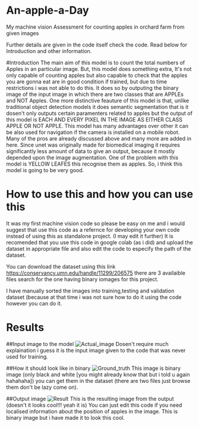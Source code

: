 # An-apple-a-Day
My machine vision Assessment for counting apples in orchard farm from given images

Further details are given in the code itself check the code. Read below for Introduction and other information.

#Introduction
The main aim of this model is to count the total numbers of Apples in an particular image. But, this model does something extra, It's not only capable of counting apples but also capable to check that the apples you are gonna eat are in good condition if trained, but due to time restrictions i was not able to do this.
It does so by outputing the binary image of the input image in which there are two classes that are APPLEs and NOT Apples. One more distinctive feauture of this model is that, unlike traditional object detection models it does semantic segmentation that is it dosen't only outputs certain paramenters related to apples but the output of this model is EACH AND EVERY PIXEL IN THE IMAGE AS EITHER CLASS APPLE OR NOT APPLE.
This model has many advantages over other it can be also used for navigation if the camera is installed on a mobile robot. Many of the pros are already discussed above and many more are added in here. Since unet was originally made for biomedical imaging it requires significantly less amount of data to give an output, because it mostly depended upon the image augmentation.
One of the problem with this model is YELLOW LEAFES this recognise them as apples.
So, i think this model is going to be very good.

# How to use this and how you can use this 

It was my first machine vision code so please be easy on me and i would suggest that use this code as a refernce for developing your own code instead of using this as standalone project. (I may edit it further)
It is recomended that you use this code in google colab (as i did) and upload the dataset in appropriate file and also edit the code to especify the path of the dataset. 

You can download the dataset using this link https://conservancy.umn.edu/handle/11299/206575 there are 3 availaible files search for the one having binary iomages for this project.

I have manually sorted the images into training,testing and validation dataset (because at that time i was not sure how to do it using the code however you can do it. 

# Results

##Input image to the model
![Actual_image](https://user-images.githubusercontent.com/50763982/122678976-da488f80-d1e0-11eb-802b-4a4bea61e5c5.png)
Dosen't require much explaination i guess it is the input image given to the code that was never used for training.

##How it should look like in binary
![Ground_truth](https://user-images.githubusercontent.com/50763982/122679100-72467900-d1e1-11eb-920e-5a09811ff570.png)
This image is binary image (only black and white [you might already know that but i told u again hahahaha]) you can get them in the dataset (there are two files just browse them don't be lazy come on).

##Output image
![Result](https://user-images.githubusercontent.com/50763982/122679336-58f1fc80-d1e2-11eb-946c-ea6ee32841dd.png)
This is the resulting image from the output (doesn't it looks cool!!! yeah it is) 
You can just edit this code if you need localised information about the position of apples in the image.
This is binary image but i have made it to look this cool.
